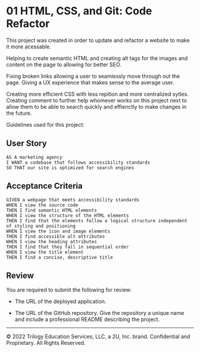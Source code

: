 # 01 HTML, CSS, and Git: Code Refactor

This project was created in order to update and refactor a website to make it more acessable. 

Helping to create semantic HTML and creating alt tags for the images and content on the page to allowing for better SEO. 

Fixing broken links allowing a user to seamlessly move through out the page. Giving a UX experience that makes sense to the average user.

Creating more efficient CSS with less repition and more centralized sytles. Creating comment to further help whomever works on this project next to allow them to be able to search quickly and effienctly to make changes in the future. 

Guidelines used for this project:

## User Story

```
AS A marketing agency
I WANT a codebase that follows accessibility standards
SO THAT our site is optimized for search engines
```

## Acceptance Criteria

```
GIVEN a webpage that meets accessibility standards
WHEN I view the source code
THEN I find semantic HTML elements
WHEN I view the structure of the HTML elements
THEN I find that the elements follow a logical structure independent of styling and positioning
WHEN I view the icon and image elements
THEN I find accessible alt attributes
WHEN I view the heading attributes
THEN I find that they fall in sequential order
WHEN I view the title element
THEN I find a concise, descriptive title
```

## Review

You are required to submit the following for review:

* The URL of the deployed application.

* The URL of the GitHub repository. Give the repository a unique name and include a professional README describing the project.

- - -
© 2022 Trilogy Education Services, LLC, a 2U, Inc. brand. Confidential and Proprietary. All Rights Reserved.
